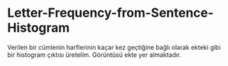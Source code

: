 # Letter-Frequency-from-Sentence-Histogram
Verilen bir cümlenin harflerinin kaçar kez geçtiğine bağlı olarak ekteki gibi bir histogram çıktısı üretelim. Görüntüsü ekte yer almaktadır.
